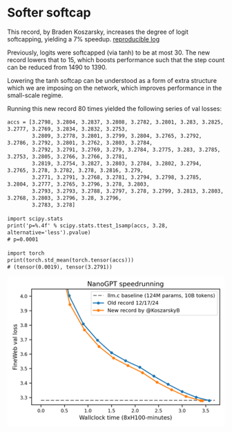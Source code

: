 # Softer softcap

This record, by Braden Koszarsky, increases the degree of logit softcapping, yielding a 7% speedup.
[reproducible log](31d6c427-f1f7-4d8a-91be-a67b5dcd13fd.txt)

Previously, logits were softcapped (via tanh) to be at most 30. The new record lowers that to 15,
which boosts performance such that the step count can be reduced from 1490 to 1390.

Lowering the tanh softcap can be understood as a form of extra structure which we are imposing on the network, which improves
performance in the small-scale regime.

Running this new record 80 times yielded the following series of val losses:
```
accs = [3.2798, 3.2804, 3.2837, 3.2808, 3.2782, 3.2801, 3.283, 3.2825, 3.2777, 3.2769, 3.2834, 3.2832, 3.2753,
        3.2809, 3.2778, 3.2801, 3.2799, 3.2804, 3.2765, 3.2792, 3.2786, 3.2792, 3.2801, 3.2762, 3.2803, 3.2784,
        3.2792, 3.2791, 3.2769, 3.279, 3.2784, 3.2775, 3.283, 3.2785, 3.2753, 3.2805, 3.2766, 3.2766, 3.2781,
        3.2819, 3.2754, 3.2827, 3.2803, 3.2784, 3.2802, 3.2794, 3.2765, 3.278, 3.2782, 3.278, 3.2816, 3.279,
        3.2771, 3.2791, 3.2768, 3.2781, 3.2794, 3.2798, 3.2785, 3.2804, 3.2777, 3.2765, 3.2796, 3.278, 3.2803,
        3.2793, 3.2793, 3.2788, 3.2797, 3.278, 3.2799, 3.2813, 3.2803, 3.2768, 3.2803, 3.2796, 3.28, 3.2796,
        3.2783, 3.278]

import scipy.stats
print('p=%.4f' % scipy.stats.ttest_1samp(accs, 3.28, alternative='less').pvalue)
# p=0.0001

import torch
print(torch.std_mean(torch.tensor(accs)))
# (tensor(0.0019), tensor(3.2791))
```

![](curves_010425.png)

